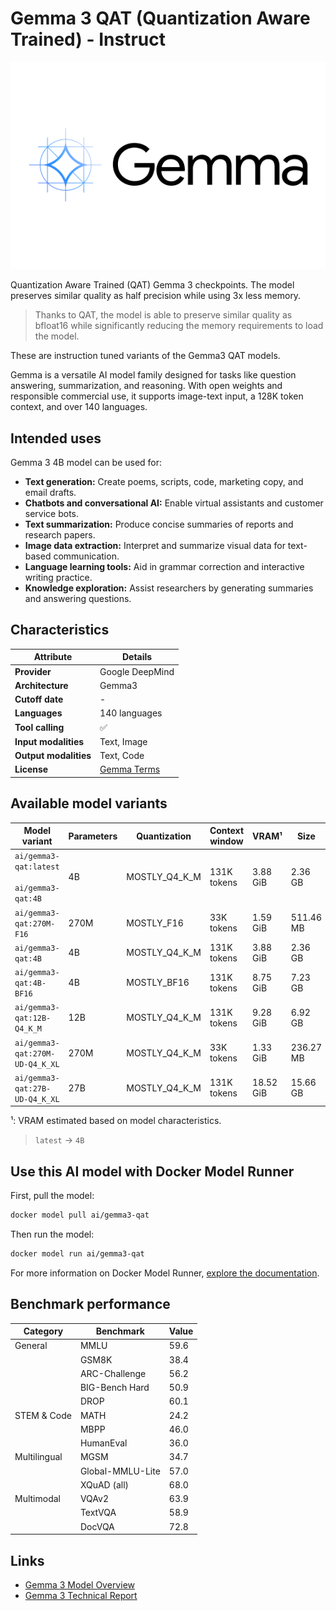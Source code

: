 # Gemma 3 QAT (Quantization Aware Trained) - Instruct

![logo](https://github.com/docker/model-cards/raw/refs/heads/main/logos/gemma-280x184-overview@2x.svg)

Quantization Aware Trained (QAT) Gemma 3 checkpoints. The model preserves similar quality as half precision while using 3x less memory.

> Thanks to QAT, the model is able to preserve similar quality as bfloat16 while significantly reducing the memory requirements to load the model.

These are instruction tuned variants of the Gemma3 QAT models.  

Gemma is a versatile AI model family designed for tasks like question answering, summarization, and reasoning. With open weights and responsible commercial use, it supports image-text input, a 128K token context, and over 140 languages.

## Intended uses

Gemma 3 4B model can be used for:

- **Text generation:** Create poems, scripts, code, marketing copy, and email drafts.  
- **Chatbots and conversational AI:** Enable virtual assistants and customer service bots.  
- **Text summarization:** Produce concise summaries of reports and research papers.  
- **Image data extraction:** Interpret and summarize visual data for text-based communication.  
- **Language learning tools:** Aid in grammar correction and interactive writing practice.  
- **Knowledge exploration:** Assist researchers by generating summaries and answering questions. 

## Characteristics

| Attribute             | Details         |
|---------------------- |---------------- |
| **Provider**          | Google DeepMind |
| **Architecture**      | Gemma3          |
| **Cutoff date**       | -               |
| **Languages**         | 140 languages   |
| **Tool calling**      | ✅              |
| **Input modalities**  | Text, Image     |
| **Output modalities** | Text, Code      |
| **License**           | [Gemma Terms](https://ai.google.dev/gemma/terms) |

## Available model variants

| Model variant | Parameters | Quantization | Context window | VRAM¹ | Size |
|---------------|------------|--------------|----------------|------|-------|
| `ai/gemma3-qat:latest`<br><br>`ai/gemma3-qat:4B` | 4B | MOSTLY_Q4_K_M | 131K tokens | 3.88 GiB | 2.36 GB |
| `ai/gemma3-qat:270M-F16` | 270M | MOSTLY_F16 | 33K tokens | 1.59 GiB | 511.46 MB |
| `ai/gemma3-qat:4B` | 4B | MOSTLY_Q4_K_M | 131K tokens | 3.88 GiB | 2.36 GB |
| `ai/gemma3-qat:4B-BF16` | 4B | MOSTLY_BF16 | 131K tokens | 8.75 GiB | 7.23 GB |
| `ai/gemma3-qat:12B-Q4_K_M` | 12B | MOSTLY_Q4_K_M | 131K tokens | 9.28 GiB | 6.92 GB |
| `ai/gemma3-qat:270M-UD-Q4_K_XL` | 270M | MOSTLY_Q4_K_M | 33K tokens | 1.33 GiB | 236.27 MB |
| `ai/gemma3-qat:27B-UD-Q4_K_XL` | 27B | MOSTLY_Q4_K_M | 131K tokens | 18.52 GiB | 15.66 GB |

¹: VRAM estimated based on model characteristics.

> `latest` → `4B`

## Use this AI model with Docker Model Runner

First, pull the model:

```bash
docker model pull ai/gemma3-qat
```

Then run the model:

```bash
docker model run ai/gemma3-qat
```

For more information on Docker Model Runner, [explore the documentation](https://docs.docker.com/desktop/features/model-runner/).

## Benchmark performance

| Category       | Benchmark          | Value  |
|---------------|--------------------|--------|
| General       | MMLU               | 59.6   |
|               | GSM8K              | 38.4   |
|               | ARC-Challenge      | 56.2   |
|               | BIG-Bench Hard     | 50.9   |
|               | DROP               | 60.1   |
| STEM & Code   | MATH               | 24.2   |
|               | MBPP               | 46.0   |
|               | HumanEval          | 36.0   |
| Multilingual  | MGSM               | 34.7   |
|               | Global-MMLU-Lite   | 57.0   |
|               | XQuAD (all)        | 68.0   |
| Multimodal    | VQAv2              | 63.9   |
|               | TextVQA            | 58.9   |
|               | DocVQA             | 72.8   |


## Links
- [Gemma 3 Model Overview](https://ai.google.dev/gemma/docs/core)
- [Gemma 3 Technical Report](https://storage.googleapis.com/deepmind-media/gemma/Gemma3Report.pdf)

